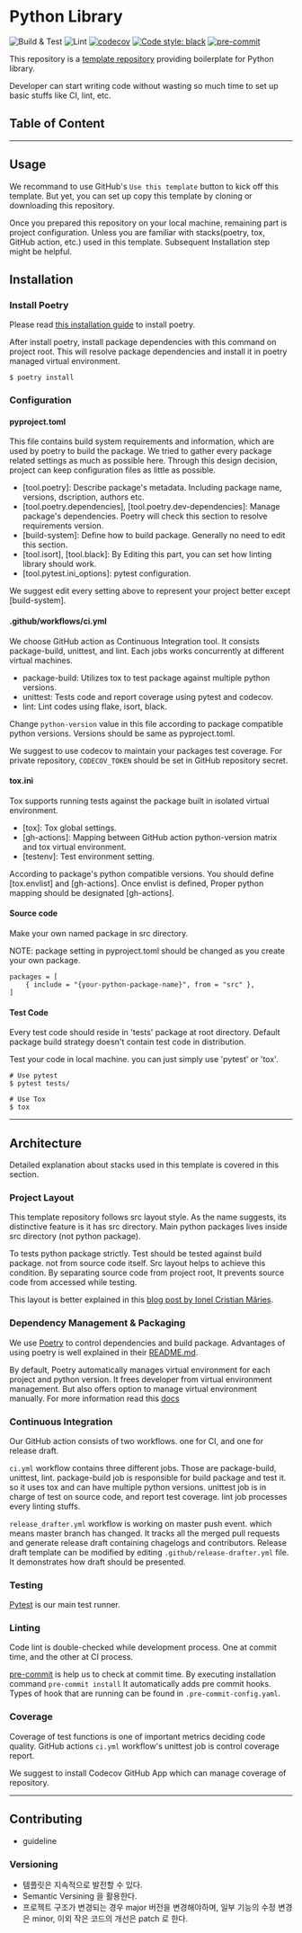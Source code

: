 # Python Library

![Build & Test](https://github.com/8percent/python-library/actions/workflows/build_and_test.yml/badge.svg)
![Lint](https://github.com/8percent/python-library/actions/workflows/lint.yml/badge.svg)
[![codecov](https://codecov.io/gh/8percent/python-library/branch/master/graph/badge.svg?token=J7S8RQ32Y0)](https://codecov.io/gh/8percent/python-library)
[![Code style: black](https://img.shields.io/badge/code%20style-black-000000.svg)](https://github.com/psf/black)
[![pre-commit](https://img.shields.io/badge/pre--commit-enabled-brightgreen?logo=pre-commit&logoColor=white)](https://github.com/pre-commit/pre-commit)


This repository is a [template repository](https://docs.github.com/en/repositories/creating-and-managing-repositories/creating-a-repository-from-a-template) providing boilerplate for Python library.

Developer can start writing code without wasting so much time to set up basic stuffs like CI, lint, etc.

## Table of Content

---

## Usage
We recommand to use GitHub's `Use this template` button to kick off this template.
But yet, you can set up copy this template by cloning or downloading this repository.

Once you prepared this repository on your local machine, remaining part is project configuration.
Unless you are familiar with stacks(poetry, tox, GitHub action, etc.) used in this template.
Subsequent Installation step might be helpful.

## Installation

### Install Poetry
Please read [this installation guide](https://github.com/pyenv/pyenv#installation) to install poetry.

After install poetry, install package dependencies with this command on project root.
This will resolve package dependencies and install it in poetry managed virtual environment.
```
$ poetry install
```

### Configuration

#### pyproject.toml
This file contains build system requirements and information, which are used by poetry to build the package.
We tried to gather every package related settings as much as possible here.
Through this design decision, project can keep configuration files as little as possible.

- [tool.poetry]: Describe package's metadata. Including package name, versions, dscription, authors etc.
- [tool.poetry.dependencies], [tool.poetry.dev-dependencies]: Manage package's dependencies. Poetry will check this section to resolve requirements version.
- [build-system]: Define how to build package. Generally no need to edit this section.
- [tool.isort], [tool.black]: By Editing this part, you can set how linting library should work.
- [tool.pytest.ini_options]: pytest configuration.

We suggest edit every setting above to represent your project better except [build-system].

#### .github/workflows/ci.yml
We choose GitHub action as Continuous Integration tool. It consists package-build, unittest, and lint.
Each jobs works concurrently at different virtual machines.

- package-build: Utilizes tox to test package against multiple python versions.
- unittest: Tests code and report coverage using pytest and codecov.
- lint: Lint codes using flake, isort, black.

Change `python-version` value in this file according to package compatible python versions. Versions should be same as pyproject.toml.

We suggest to use codecov to maintain your packages test coverage. For private repository, `CODECOV_TOKEN` should be set in GitHub repository secret.

#### tox.ini
Tox supports running tests against the package built in isolated virtual environment.

- [tox]: Tox global settings.
- [gh-actions]: Mapping between GitHub action python-version matrix and tox virtual environment.
- [testenv]: Test environment setting.

According to package's python compatible versions. You should define [tox.envlist] and [gh-actions].
Once envlist is defined, Proper python mapping should be designated [gh-actions].

#### Source code
Make your own named package in src directory.

NOTE: package setting in pyproject.toml should be changed as you create your own package.
```
packages = [
    { include = "{your-python-package-name}", from = "src" },
]
```

#### Test Code
Every test code should reside in 'tests' package at root directory.
Default package build strategy doesn't contain test code in distribution.

Test your code in local machine. you can just simply use 'pytest' or 'tox'.
```
# Use pytest
$ pytest tests/

# Use Tox
$ tox
```

---

## Architecture
Detailed explanation about stacks used in this template is covered in this section.

### Project Layout
This template repository follows src layout style. As the name suggests, its distinctive feature is it has src directory.
Main python packages lives inside src directory (not python package).

To tests python package strictly. Test should be tested against build package. not from source code itself.
Src layout helps to achieve this condition. By separating source code from project root, It prevents source code from accessed while testing.

This layout is better explained in this [blog post by Ionel Cristian Mărieș](https://blog.ionelmc.ro/2014/05/25/python-packaging/#the-structure).

### Dependency Management & Packaging
We use [Poetry](https://github.com/python-poetry/poetry) to control dependencies and build package.
Advantages of using poetry is well explained in their [README.md](https://github.com/python-poetry/poetry/blob/master/README.md).

By default, Poetry automatically manages virtual environment for each project and python version.
It frees developer from virtual environment management. But also offers option to manage virtual environment manually.
For more information read this [docs](https://python-poetry.org/docs/managing-environments/)

### Continuous Integration
Our GitHub action consists of two workflows. one for CI, and one for release draft.

`ci.yml` workflow contains three different jobs. Those are package-build, unittest, lint.
package-build job is responsible for build package and test it. so it uses tox and can have multiple python versions.
unittest job is in charge of test on source code, and report test coverage.
lint job processes every linting stuffs.

`release_drafter.yml` workflow is working on master push event. which means master branch has changed.
It tracks all the merged pull requests and generate release draft containing chagelogs and contributors.
Release draft template can be modified by editing `.github/release-drafter.yml` file.
It demonstrates how draft should be presented.

### Testing
[Pytest](https://github.com/pytest-dev/pytest/) is our main test runner.

### Linting
Code lint is double-checked while development process. One at commit time, and the other at CI process.

[pre-commit](https://pre-commit.com/) is help us to check at commit time. By executing installation command `pre-commit install`
It automatically adds pre commit hooks. Types of hook that are running can be found in `.pre-commit-config.yaml`.

### Coverage
Coverage of test functions is one of important metrics deciding code quality.
GitHub actions `ci.yml` workflow's unittest job is control coverage report.

We suggest to install Codecov GitHub App which can manage coverage of repository.

---

## Contributing
- guideline

### Versioning
- 템플릿은 지속적으로 발전할 수 있다.
- Semantic Versining 을 활용한다.
- 프로젝트 구조가 변경되는 경우 major 버전을 변경해야하며, 일부 기능의 수정 변경은 minor, 이외 작은 코드의 개선은 patch 로 한다.
